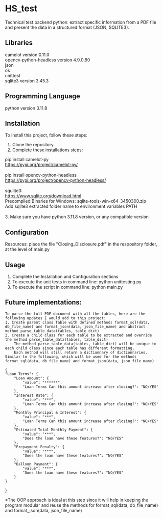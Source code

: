 # HS_test
Technical test backend python: extract specific information from a PDF file and present the data in a structured format (JSON, SQLITE3).

## Libraries 
camelot version 0.11.0<br>
opencv-python-headless version 4.9.0.80<br>
json<br>
os<br>
unittest<br>
sqlite3 version 3.45.3<br>

## Programming Language
python version 3.11.8<br>

## Installation
To install this project, follow these steps:
1. Clone the repository<br>
2. Complete these installations steps:<br>

pip install camelot-py<br>
https://pypi.org/project/camelot-py/<br>
<br>
pip install opencv-python-headless<br>
https://pypi.org/project/opencv-python-headless/<br>
<br>
squlite3: <br>
https://www.sqlite.org/download.html<br>
Precompiled Binaries for Windows: sqlite-tools-win-x64-3450300.zip<br>
Add sqlite3 extracted folder name to environment variables PATH<br>
<br>
3. Make sure you have python 3.11.8 version, or any compatible version

## Configuration
Resources: place the file "Closing_Disclosure.pdf" in the respository folder, at the level of main.py<br>

## Usage
1. Complete the Installation and Configuration sections<br>
2. To execute the unit tests in command line: python unittesting.py<br>
3. To execute the script in command line: python main.py<br>


## Future implementations:
    To parse the full PDF document with all the tables, here are the following updates I would add to this project: 
    1. Create parent class Table with defined methods format_sql(data, db_file_name) and format_json(data, json_file_name) and abstract method parse_table_data(tables, table_dict)
    2. Create a child class for each table to be extracted and override the method parse_table_data(tables, table_dict)
        The method parse_table_data(tables, table_dict) will be unique to each child class since each table has different formatting.
        Each method will still return a dictionnary of dictionnaries. Similar to the following, which will be used for the methods format_sql(data, db_file_name) and format_json(data, json_file_name)
        
    {
	"Loan Terms": {
		"Loan Amount": {
			"value": "******",
			"Loan Terms Can this amount increase after closing?": "NO/YES"
		},
		"Interest Rate": {
			"value": "***",
			"Loan Terms Can this amount increase after closing?": "NO/YES"
		},
		"Monthly Principal & Interest": {
			"value": "***",
			"Loan Terms Can this amount increase after closing?": "NO/YES"
		},
		"Estimated Total Monthly Payment": {
			"value": "***",
			"Does the loan have these features?": "NO/YES"
		},
		"Prepayment Penalty": {
			"value": "***",
			"Does the loan have these features?": "NO/YES"
		},
		"Balloon Payment": {
			"value": "***",
			"Does the loan have these features?": "NO/YES"
		}
	}
}

*The OOP approach is ideal at this step since it will help in keeping the program modular and reuse the methods for format_sql(data, db_file_name) and format_json(data, json_file_name) 